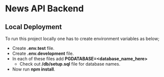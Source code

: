 # News API Backend

## Local Deployment

To run this project locally one has to create environment variables as below;
* Create **.env.test** file.
* Create **.env.development** file.
* In each of these files add **PGDATABASE=<database_name_here>** 
    * Check out **/db/setup.sql** file for database names.
* Now run **npm install**.
